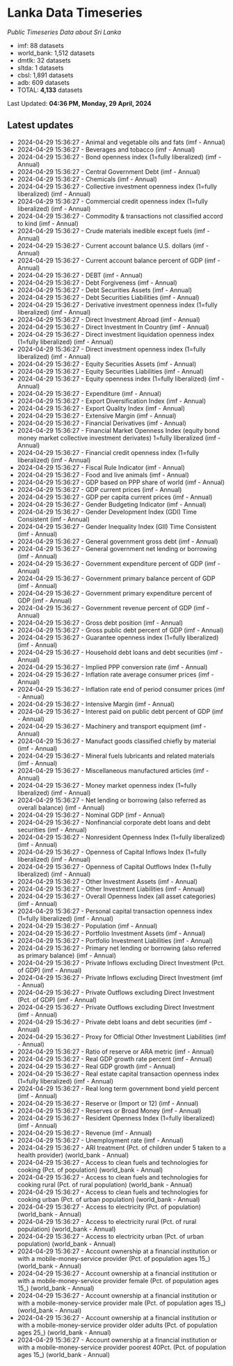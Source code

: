 # Lanka Data Timeseries
*Public Timeseries Data about Sri Lanka*

* imf: 88 datasets
* world_bank: 1,512 datasets
* dmtlk: 32 datasets
* sltda: 1 datasets
* cbsl: 1,891 datasets
* adb: 609 datasets
* TOTAL: **4,133** datasets

Last Updated: **04:36 PM, Monday, 29 April, 2024**

## Latest updates

* 2024-04-29 15:36:27 - Animal and vegetable oils and fats (imf - Annual)
* 2024-04-29 15:36:27 - Beverages and tobacco (imf - Annual)
* 2024-04-29 15:36:27 - Bond openness index (1=fully liberalized) (imf - Annual)
* 2024-04-29 15:36:27 - Central Government Debt (imf - Annual)
* 2024-04-29 15:36:27 - Chemicals (imf - Annual)
* 2024-04-29 15:36:27 - Collective investment openness index (1=fully liberalized) (imf - Annual)
* 2024-04-29 15:36:27 - Commercial credit openness index (1=fully liberalized) (imf - Annual)
* 2024-04-29 15:36:27 - Commodity & transactions not classified accord to kind (imf - Annual)
* 2024-04-29 15:36:27 - Crude materials inedible except fuels (imf - Annual)
* 2024-04-29 15:36:27 - Current account balance U.S. dollars (imf - Annual)
* 2024-04-29 15:36:27 - Current account balance percent of GDP (imf - Annual)
* 2024-04-29 15:36:27 - DEBT (imf - Annual)
* 2024-04-29 15:36:27 - Debt Forgiveness (imf - Annual)
* 2024-04-29 15:36:27 - Debt Securities Assets (imf - Annual)
* 2024-04-29 15:36:27 - Debt Securities Liabilities (imf - Annual)
* 2024-04-29 15:36:27 - Derivative investment openness index (1=fully liberalized) (imf - Annual)
* 2024-04-29 15:36:27 - Direct Investment Abroad (imf - Annual)
* 2024-04-29 15:36:27 - Direct Investment In Country (imf - Annual)
* 2024-04-29 15:36:27 - Direct investment liquidation openness index (1=fully liberalized) (imf - Annual)
* 2024-04-29 15:36:27 - Direct investment openness index (1=fully liberalized) (imf - Annual)
* 2024-04-29 15:36:27 - Equity Securities Assets (imf - Annual)
* 2024-04-29 15:36:27 - Equity Securities Liabilities (imf - Annual)
* 2024-04-29 15:36:27 - Equity openness index (1=fully liberalized) (imf - Annual)
* 2024-04-29 15:36:27 - Expenditure (imf - Annual)
* 2024-04-29 15:36:27 - Export Diversification Index (imf - Annual)
* 2024-04-29 15:36:27 - Export Quality Index (imf - Annual)
* 2024-04-29 15:36:27 - Extensive Margin (imf - Annual)
* 2024-04-29 15:36:27 - Financial Derivatives (imf - Annual)
* 2024-04-29 15:36:27 - Financial Market Openness Index (equity bond money market collective investment derivates) 1=fully liberalized (imf - Annual)
* 2024-04-29 15:36:27 - Financial credit openness index (1=fully liberalized) (imf - Annual)
* 2024-04-29 15:36:27 - Fiscal Rule Indicator (imf - Annual)
* 2024-04-29 15:36:27 - Food and live animals (imf - Annual)
* 2024-04-29 15:36:27 - GDP based on PPP share of world (imf - Annual)
* 2024-04-29 15:36:27 - GDP current prices (imf - Annual)
* 2024-04-29 15:36:27 - GDP per capita current prices (imf - Annual)
* 2024-04-29 15:36:27 - Gender Budgeting Indicator (imf - Annual)
* 2024-04-29 15:36:27 - Gender Development Index (GDI) Time Consistent (imf - Annual)
* 2024-04-29 15:36:27 - Gender Inequality Index (GII) Time Consistent (imf - Annual)
* 2024-04-29 15:36:27 - General government gross debt (imf - Annual)
* 2024-04-29 15:36:27 - General government net lending or borrowing (imf - Annual)
* 2024-04-29 15:36:27 - Government expenditure percent of GDP (imf - Annual)
* 2024-04-29 15:36:27 - Government primary balance percent of GDP (imf - Annual)
* 2024-04-29 15:36:27 - Government primary expenditure percent of GDP (imf - Annual)
* 2024-04-29 15:36:27 - Government revenue percent of GDP (imf - Annual)
* 2024-04-29 15:36:27 - Gross debt position (imf - Annual)
* 2024-04-29 15:36:27 - Gross public debt percent of GDP (imf - Annual)
* 2024-04-29 15:36:27 - Guarantee openness index (1=fully liberalized) (imf - Annual)
* 2024-04-29 15:36:27 - Household debt loans and debt securities (imf - Annual)
* 2024-04-29 15:36:27 - Implied PPP conversion rate (imf - Annual)
* 2024-04-29 15:36:27 - Inflation rate average consumer prices (imf - Annual)
* 2024-04-29 15:36:27 - Inflation rate end of period consumer prices (imf - Annual)
* 2024-04-29 15:36:27 - Intensive Margin (imf - Annual)
* 2024-04-29 15:36:27 - Interest paid on public debt percent of GDP (imf - Annual)
* 2024-04-29 15:36:27 - Machinery and transport equipment (imf - Annual)
* 2024-04-29 15:36:27 - Manufact goods classified chiefly by material (imf - Annual)
* 2024-04-29 15:36:27 - Mineral fuels lubricants and related materials (imf - Annual)
* 2024-04-29 15:36:27 - Miscellaneous manufactured articles (imf - Annual)
* 2024-04-29 15:36:27 - Money market openness index (1=fully liberalized) (imf - Annual)
* 2024-04-29 15:36:27 - Net lending or borrowing (also referred as overall balance) (imf - Annual)
* 2024-04-29 15:36:27 - Nominal GDP (imf - Annual)
* 2024-04-29 15:36:27 - Nonfinancial corporate debt loans and debt securities (imf - Annual)
* 2024-04-29 15:36:27 - Nonresident Openness Index (1=fully liberalized) (imf - Annual)
* 2024-04-29 15:36:27 - Openness of Capital Inflows Index (1=fully liberalized) (imf - Annual)
* 2024-04-29 15:36:27 - Openness of Capital Outflows Index (1=fully liberalized) (imf - Annual)
* 2024-04-29 15:36:27 - Other Investment Assets (imf - Annual)
* 2024-04-29 15:36:27 - Other Investment Liabilities (imf - Annual)
* 2024-04-29 15:36:27 - Overall Openness Index (all asset categories) (imf - Annual)
* 2024-04-29 15:36:27 - Personal capital transaction openness index (1=fully liberalized) (imf - Annual)
* 2024-04-29 15:36:27 - Population (imf - Annual)
* 2024-04-29 15:36:27 - Portfolio Investment Assets (imf - Annual)
* 2024-04-29 15:36:27 - Portfolio Investment Liabilities (imf - Annual)
* 2024-04-29 15:36:27 - Primary net lending or borrowing (also referred as primary balance) (imf - Annual)
* 2024-04-29 15:36:27 - Private Inflows excluding Direct Investment (Pct. of GDP) (imf - Annual)
* 2024-04-29 15:36:27 - Private Inflows excluding Direct Investment (imf - Annual)
* 2024-04-29 15:36:27 - Private Outflows excluding Direct Investment (Pct. of GDP) (imf - Annual)
* 2024-04-29 15:36:27 - Private Outflows excluding Direct Investment (imf - Annual)
* 2024-04-29 15:36:27 - Private debt loans and debt securities (imf - Annual)
* 2024-04-29 15:36:27 - Proxy for Official Other Investment Liabilities (imf - Annual)
* 2024-04-29 15:36:27 - Ratio of reserve or ARA metric (imf - Annual)
* 2024-04-29 15:36:27 - Real GDP growth rate percent (imf - Annual)
* 2024-04-29 15:36:27 - Real GDP growth (imf - Annual)
* 2024-04-29 15:36:27 - Real estate capital transaction openness index (1=fully liberalized) (imf - Annual)
* 2024-04-29 15:36:27 - Real long term government bond yield percent (imf - Annual)
* 2024-04-29 15:36:27 - Reserve or (Import or 12) (imf - Annual)
* 2024-04-29 15:36:27 - Reserves or Broad Money (imf - Annual)
* 2024-04-29 15:36:27 - Resident Openness Index (1=fully liberalized) (imf - Annual)
* 2024-04-29 15:36:27 - Revenue (imf - Annual)
* 2024-04-29 15:36:27 - Unemployment rate (imf - Annual)
* 2024-04-29 15:36:27 - ARI treatment (Pct. of children under 5 taken to a health provider) (world_bank - Annual)
* 2024-04-29 15:36:27 - Access to clean fuels and technologies for cooking (Pct. of population) (world_bank - Annual)
* 2024-04-29 15:36:27 - Access to clean fuels and technologies for cooking rural (Pct. of rural population) (world_bank - Annual)
* 2024-04-29 15:36:27 - Access to clean fuels and technologies for cooking urban (Pct. of urban population) (world_bank - Annual)
* 2024-04-29 15:36:27 - Access to electricity (Pct. of population) (world_bank - Annual)
* 2024-04-29 15:36:27 - Access to electricity rural (Pct. of rural population) (world_bank - Annual)
* 2024-04-29 15:36:27 - Access to electricity urban (Pct. of urban population) (world_bank - Annual)
* 2024-04-29 15:36:27 - Account ownership at a financial institution or with a mobile-money-service provider (Pct. of population ages 15_) (world_bank - Annual)
* 2024-04-29 15:36:27 - Account ownership at a financial institution or with a mobile-money-service provider female (Pct. of population ages 15_) (world_bank - Annual)
* 2024-04-29 15:36:27 - Account ownership at a financial institution or with a mobile-money-service provider male (Pct. of population ages 15_) (world_bank - Annual)
* 2024-04-29 15:36:27 - Account ownership at a financial institution or with a mobile-money-service provider older adults (Pct. of population ages 25_) (world_bank - Annual)
* 2024-04-29 15:36:27 - Account ownership at a financial institution or with a mobile-money-service provider poorest 40Pct. (Pct. of population ages 15_) (world_bank - Annual)
